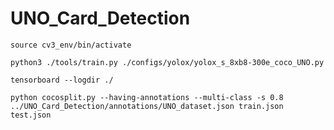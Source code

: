 # UNO_Card_Detection

```
source cv3_env/bin/activate
```

```
python3 ./tools/train.py ./configs/yolox/yolox_s_8xb8-300e_coco_UNO.py
```

```
tensorboard --logdir ./
```
```
python cocosplit.py --having-annotations --multi-class -s 0.8 ../UNO_Card_Detection/annotations/UNO_dataset.json train.json test.json
```